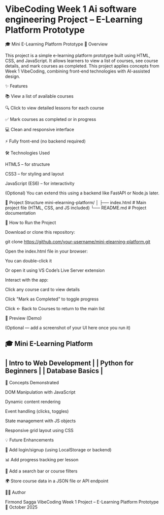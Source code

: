 # VibeCoding Week 1 Ai software engineering Project – E-Learning Platform Prototype
🎓 Mini E-Learning Platform Prototype
📘 Overview

This project is a simple e-learning platform prototype built using HTML, CSS, and JavaScript.
It allows learners to view a list of courses, see course details, and mark courses as completed.
This project applies concepts from Week 1 VibeCoding, combining front-end technologies with AI-assisted design.

✨ Features

📚 View a list of available courses

🔍 Click to view detailed lessons for each course

✅ Mark courses as completed or in progress

💻 Clean and responsive interface

⚡ Fully front-end (no backend required)

🛠️ Technologies Used

HTML5 – for structure

CSS3 – for styling and layout

JavaScript (ES6) – for interactivity

(Optional) You can extend this using a backend like FastAPI or Node.js later.

📂 Project Structure
mini-elearning-platform/
│
├── index.html        # Main project file (HTML, CSS, and JS included)
└── README.md         # Project documentation

🚀 How to Run the Project

Download or clone this repository:

git clone https://github.com/your-username/mini-elearning-platform.git


Open the index.html file in your browser:

You can double-click it

Or open it using VS Code’s Live Server extension

Interact with the app:

Click any course card to view details

Click "Mark as Completed" to toggle progress

Click ← Back to Courses to return to the main list

📸 Preview (Demo)

(Optional — add a screenshot of your UI here once you run it)

🎓 Mini E-Learning Platform
----------------------------------
| Intro to Web Development       |
| Python for Beginners           |
| Database Basics                |
----------------------------------

🧠 Concepts Demonstrated

DOM Manipulation with JavaScript

Dynamic content rendering

Event handling (clicks, toggles)

State management with JS objects

Responsive grid layout using CSS

💡 Future Enhancements

🔐 Add login/signup (using LocalStorage or backend)

📊 Add progress tracking per lesson

🔎 Add a search bar or course filters

🌍 Store course data in a JSON file or API endpoint

👨‍💻 Author

Firmond Sagga
VibeCoding Week 1 Project – E-Learning Platform Prototype
📅 October 2025
